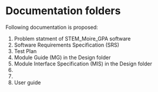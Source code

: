 # Documentation folders

Following documentation is proposed:
1) Problem statment of STEM_Moire_GPA software
2) Software Requirements Specification (SRS)
3) Test Plan
4) Module Guide (MG) in the Design folder
5) Module Interface Specification (MIS) in the Design folder
6)
7)
8) User guide

